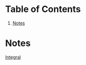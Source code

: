 
# Table of Contents

1.  [Notes](#org746767f)



<a id="org746767f"></a>

# Notes

[Integral](20241221124116-integral.md)

